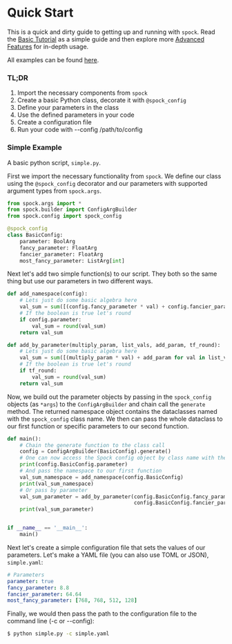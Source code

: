 # Quick Start

This is a quick and dirty guide to getting up and running with `spock`. Read the 
[Basic Tutorial](basic_tutorial/About.md) as a simple guide and then explore more
[Advanced Features](advanced_features/About.md) for in-depth usage.

All examples can be found [here](/examples).

### TL;DR
1. Import the necessary components from `spock`
2. Create a basic Python class, decorate it with `@spock_config`
3. Define your parameters in the class
4. Use the defined parameters in your code 
5. Create a configuration file
6. Run your code with --config /path/to/config

### Simple Example

A basic python script, `simple.py`.

First we import the necessary functionality from `spock`. We define our class using the `@spock_config` 
decorator and our parameters with supported argument types from `spock.args`.

```python
from spock.args import *
from spock.builder import ConfigArgBuilder
from spock.config import spock_config

@spock_config
class BasicConfig:
    parameter: BoolArg
    fancy_parameter: FloatArg
    fancier_parameter: FloatArg
    most_fancy_parameter: ListArg[int]
```

Next let's add two simple function(s) to our script. They both so the same thing but use our parameters in two different
ways.

```python
def add_namespace(config):
    # Lets just do some basic algebra here
    val_sum = sum([(config.fancy_parameter * val) + config.fancier_parameter for val in config.most_fancy_parameter])
    # If the boolean is true let's round
    if config.parameter:
        val_sum = round(val_sum)
    return val_sum

def add_by_parameter(multiply_param, list_vals, add_param, tf_round):
    # Lets just do some basic algebra here
    val_sum = sum([(multiply_param * val) + add_param for val in list_vals])
    # If the boolean is true let's round
    if tf_round:
        val_sum = round(val_sum)
    return val_sum
```

Now, we build out the parameter objects by passing in the `spock_config` objects (as `*args`) to the `ConfigArgBuilder` 
and chain call the `generate` method. The returned namespace object contains the dataclasses named with the 
`spock_config` class name. We then can pass the whole dataclass to our first function or specific parameters to our
second function.

```python
def main():
    # Chain the generate function to the class call
    config = ConfigArgBuilder(BasicConfig).generate()
    # One can now access the Spock config object by class name with the returned namespace
    print(config.BasicConfig.parameter)
    # And pass the namespace to our first function
    val_sum_namespace = add_namespace(config.BasicConfig)
    print(val_sum_namespace)
    # Or pass by parameter
    val_sum_parameter = add_by_parameter(config.BasicConfig.fancy_parameter, config.BasicConfig.most_fancy_parameter, 
                                         config.BasicConfig.fancier_parameter, config.BasicConfig.parameter)
    print(val_sum_parameter)


if __name__ == '__main__':
    main()
```

Next let's create a simple configuration file that sets the values of our parameters. Let's make a YAML file (you can 
also use TOML or JSON), `simple.yaml`:

```yaml
# Parameters
parameter: true
fancy_parameter: 8.8
fancier_parameter: 64.64
most_fancy_parameter: [768, 768, 512, 128]
```

Finally, we would then pass the path to the configuration file to the command line (-c or --config):

```bash
$ python simple.py -c simple.yaml
```
